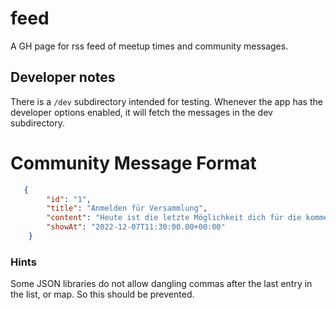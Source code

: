 # feed
A GH page for rss feed of meetup times and community messages.

## Developer notes

There is a `/dev` subdirectory intended for testing. Whenever the app has the developer options enabled, it will fetch the messages in the dev subdirectory.

# Community Message Format

```json
   {
        "id": "1",
        "title": "Anmelden für Versammlung",
        "content": "Heute ist die letzte Möglichkeit dich für die kommende Versammlung anzumelden um dein Gemeinschaftseinkommen abzuholen. Diese findet schon übermorgen Mittag statt.",
        "showAt": "2022-12-07T11:30:00.00+00:00"
    }
```

### Hints
Some JSON libraries do not allow dangling commas after the last entry in the list, or map. So this should be prevented.
